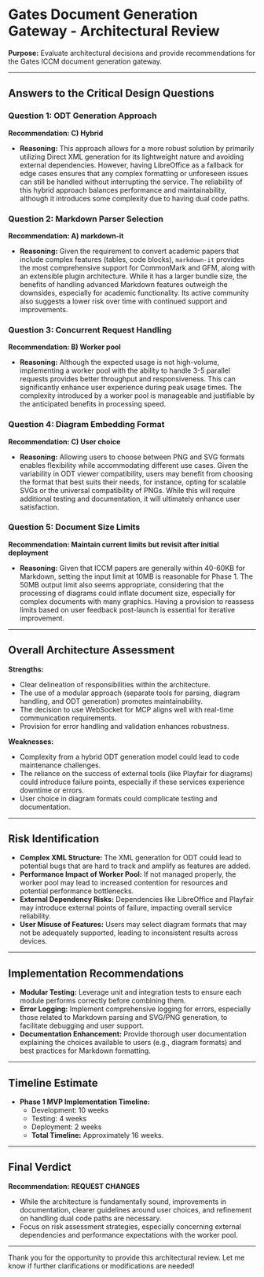 # Gates Document Generation Gateway - Architectural Review

**Purpose:** Evaluate architectural decisions and provide recommendations for the Gates ICCM document generation gateway.

---

## Answers to the Critical Design Questions

### Question 1: ODT Generation Approach
**Recommendation: C) Hybrid**
- **Reasoning:** This approach allows for a more robust solution by primarily utilizing Direct XML generation for its lightweight nature and avoiding external dependencies. However, having LibreOffice as a fallback for edge cases ensures that any complex formatting or unforeseen issues can still be handled without interrupting the service. The reliability of this hybrid approach balances performance and maintainability, although it introduces some complexity due to having dual code paths.

### Question 2: Markdown Parser Selection
**Recommendation: A) markdown-it**
- **Reasoning:** Given the requirement to convert academic papers that include complex features (tables, code blocks), `markdown-it` provides the most comprehensive support for CommonMark and GFM, along with an extensible plugin architecture. While it has a larger bundle size, the benefits of handling advanced Markdown features outweigh the downsides, especially for academic functionality. Its active community also suggests a lower risk over time with continued support and improvements.

### Question 3: Concurrent Request Handling
**Recommendation: B) Worker pool**
- **Reasoning:** Although the expected usage is not high-volume, implementing a worker pool with the ability to handle 3-5 parallel requests provides better throughput and responsiveness. This can significantly enhance user experience during peak usage times. The complexity introduced by a worker pool is manageable and justifiable by the anticipated benefits in processing speed.

### Question 4: Diagram Embedding Format
**Recommendation: C) User choice**
- **Reasoning:** Allowing users to choose between PNG and SVG formats enables flexibility while accommodating different use cases. Given the variability in ODT viewer compatibility, users may benefit from choosing the format that best suits their needs, for instance, opting for scalable SVGs or the universal compatibility of PNGs. While this will require additional testing and documentation, it will ultimately enhance user satisfaction.

### Question 5: Document Size Limits
**Recommendation: Maintain current limits but revisit after initial deployment**
- **Reasoning:** Given that ICCM papers are generally within 40-60KB for Markdown, setting the input limit at 10MB is reasonable for Phase 1. The 50MB output limit also seems appropriate, considering that the processing of diagrams could inflate document size, especially for complex documents with many graphics. Having a provision to reassess limits based on user feedback post-launch is essential for iterative improvement.

---

## Overall Architecture Assessment

**Strengths:**
- Clear delineation of responsibilities within the architecture.
- The use of a modular approach (separate tools for parsing, diagram handling, and ODT generation) promotes maintainability.
- The decision to use WebSocket for MCP aligns well with real-time communication requirements.
- Provision for error handling and validation enhances robustness.

**Weaknesses:**
- Complexity from a hybrid ODT generation model could lead to code maintenance challenges.
- The reliance on the success of external tools (like Playfair for diagrams) could introduce failure points, especially if these services experience downtime or errors.
- User choice in diagram formats could complicate testing and documentation.

---

## Risk Identification
- **Complex XML Structure:** The XML generation for ODT could lead to potential bugs that are hard to track and amplify as features are added.
- **Performance Impact of Worker Pool:** If not managed properly, the worker pool may lead to increased contention for resources and potential performance bottlenecks.
- **External Dependency Risks:** Dependencies like LibreOffice and Playfair may introduce external points of failure, impacting overall service reliability.
- **User Misuse of Features:** Users may select diagram formats that may not be adequately supported, leading to inconsistent results across devices.

---

## Implementation Recommendations
- **Modular Testing:** Leverage unit and integration tests to ensure each module performs correctly before combining them.
- **Error Logging:** Implement comprehensive logging for errors, especially those related to Markdown parsing and SVG/PNG generation, to facilitate debugging and user support.
- **Documentation Enhancement:** Provide thorough user documentation explaining the choices available to users (e.g., diagram formats) and best practices for Markdown formatting.

---

## Timeline Estimate
- **Phase 1 MVP Implementation Timeline:**
  - Development: 10 weeks
  - Testing: 4 weeks
  - Deployment: 2 weeks
  - **Total Timeline:** Approximately 16 weeks.

---

## Final Verdict
**Recommendation:** **REQUEST CHANGES** 
- While the architecture is fundamentally sound, improvements in documentation, clearer guidelines around user choices, and refinement on handling dual code paths are necessary.
- Focus on risk assessment strategies, especially concerning external dependencies and performance expectations with the worker pool.

---

Thank you for the opportunity to provide this architectural review. Let me know if further clarifications or modifications are needed!